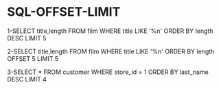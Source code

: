 # SQL-OFFSET-LIMIT


1-SELECT title,length FROM film
WHERE title LIKE '%n'
ORDER BY length DESC
LIMIT 5



2-SELECT title,length FROM film
WHERE title LIKE '%n'
ORDER BY length 
OFFSET 5
LIMIT 5



3-SELECT * FROM customer
WHERE store_id = 1
ORDER BY last_name DESC
LIMIT 4
